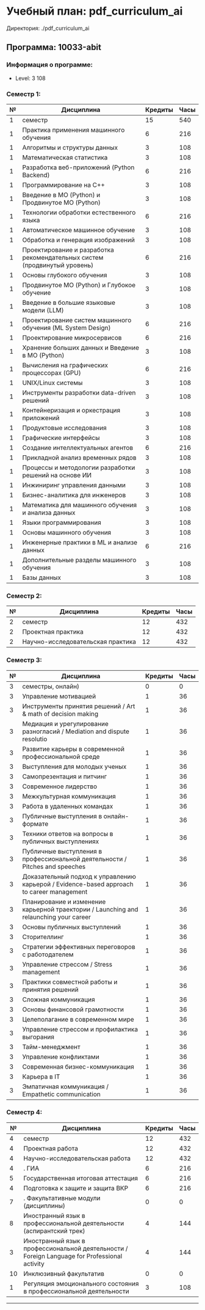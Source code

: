 # Учебный план: pdf_curriculum_ai
Директория: ./pdf_curriculum_ai

## Программа: 10033-abit

### Информация о программе:
- Level: 3 108

### Семестр 1:

| № | Дисциплина | Кредиты | Часы |
| --- | --- | --- | --- |
| 1 | семестр | 15 | 540 |
| 1 | Практика применения машинного обучения | 6 | 216 |
| 1 | Алгоритмы и структуры данных | 3 | 108 |
| 1 | Математическая статистика | 3 | 108 |
| 1 | Разработка веб-приложений (Python Backend) | 6 | 216 |
| 1 | Программирование на С++ | 3 | 108 |
| 1 | Введение в МО (Python) и Продвинутое МО (Python) | 3 | 108 |
| 1 | Технологии обработки естественного языка | 6 | 216 |
| 1 | Автоматическое машинное обучение | 3 | 108 |
| 1 | Обработка и генерация изображений | 3 | 108 |
| 1 | Проектирование и разработка рекомендательных систем (продвинутый уровень) | 6 | 216 |
| 1 | Основы глубокого обучения | 3 | 108 |
| 1 | Продвинутое МО (Python) и Глубокое обучение | 3 | 108 |
| 1 | Введение в большие языковые модели (LLM) | 3 | 108 |
| 1 | Проектирование систем машинного обучения (ML System Design) | 6 | 216 |
| 1 | Проектирование микросервисов | 6 | 216 |
| 1 | Хранение больших данных и Введение в МО (Python) | 3 | 108 |
| 1 | Вычисления на графических процессорах (GPU) | 6 | 216 |
| 1 | UNIX/Linux системы | 3 | 108 |
| 1 | Инструменты разработки data-driven решений | 3 | 108 |
| 1 | Контейнеризация и оркестрация приложений | 3 | 108 |
| 1 | Продуктовые исследования | 3 | 108 |
| 1 | Графические интерфейсы | 3 | 108 |
| 1 | Создание интеллектуальных агентов | 6 | 216 |
| 1 | Прикладной анализ временных рядов | 3 | 108 |
| 1 | Процессы и методологии разработки решений на основе ИИ | 3 | 108 |
| 1 | Инжиниринг управления данными | 3 | 108 |
| 1 | Бизнес-аналитика для инженеров | 3 | 108 |
| 1 | Математика для машинного обучения и анализа данных | 3 | 108 |
| 1 | Языки программирования | 3 | 108 |
| 1 | Основы машинного обучения | 3 | 108 |
| 1 | Инженерные практики в ML и анализе данных | 6 | 216 |
| 1 | Дополнительные разделы машинного обучения | 3 | 108 |
| 1 | Базы данных | 3 | 108 |

### Семестр 2:

| № | Дисциплина | Кредиты | Часы |
| --- | --- | --- | --- |
| 2 | семестр | 12 | 432 |
| 2 | Проектная практика | 12 | 432 |
| 2 | Научно-исследовательская практика | 12 | 432 |

### Семестр 3:

| № | Дисциплина | Кредиты | Часы |
| --- | --- | --- | --- |
| 3 | семестры, онлайн) | 0 | 0 |
| 3 | Управление мотивацией | 1 | 36 |
| 3 | Инструменты принятия решений / Art & math of decision making | 1 | 36 |
| 3 | Медиация и урегулирование разногласий / Mediation and dispute resolutio | 1 | 36 |
| 3 | Развитие карьеры в современной профессиональной среде | 1 | 36 |
| 3 | Выступления для молодых ученых | 1 | 36 |
| 3 | Самопрезентация и питчинг | 1 | 36 |
| 3 | Современное лидерство | 1 | 36 |
| 3 | Межкультурная коммуникация | 1 | 36 |
| 3 | Работа в удаленных командах | 1 | 36 |
| 3 | Публичные выступления в онлайн-формате | 1 | 36 |
| 3 | Техники ответов на вопросы в публичных выступлениях | 1 | 36 |
| 3 | Публичные выступления в профессиональной деятельности / Pitches and speeches | 1 | 36 |
| 3 | Доказательный подход к управлению карьерой / Evidence-based approach to career management | 1 | 36 |
| 3 | Планирование и изменение карьерной траектории / Launching and relaunching your career | 1 | 36 |
| 3 | Основы публичных выступлений | 1 | 36 |
| 3 | Сторителлинг | 1 | 36 |
| 3 | Стратегии эффективных переговоров с работодателем | 1 | 36 |
| 3 | Управление стрессом / Stress management | 1 | 36 |
| 3 | Практики совместной работы и принятия решений | 1 | 36 |
| 3 | Сложная коммуникация | 1 | 36 |
| 3 | Основы финансовой грамотности | 1 | 36 |
| 3 | Целеполагание в современном мире | 1 | 36 |
| 3 | Управление стрессом и профилактика выгорания | 1 | 36 |
| 3 | Тайм-менеджмент | 1 | 36 |
| 3 | Управление конфликтами | 1 | 36 |
| 3 | Современная бизнес-коммуникация | 1 | 36 |
| 3 | Карьера в IT | 1 | 36 |
| 3 | Эмпатичная коммуникация / Empathetic communication | 1 | 36 |

### Семестр 4:

| № | Дисциплина | Кредиты | Часы |
| --- | --- | --- | --- |
| 4 | семестр | 12 | 432 |
| 4 | Проектная работа | 12 | 432 |
| 4 | Научно-исследовательская работа | 12 | 432 |
| 4 | . ГИА | 6 | 216 |
| 5 | Государственная итоговая аттестация | 6 | 216 |
| 4 | Подготовка к защите и защита ВКР | 6 | 216 |
| 7 | . Факультативные модули (дисциплины) | 0 | 0 |
| 8 | Иностранный язык в профессиональной деятельности (аспирантский трек) | 4 | 144 |
| 3 | Иностранный язык в профессиональной деятельности / Foreign Language for Professional activity | 4 | 144 |
| 10 | Инклюзивный факультатив | 0 | 0 |
| 1 | Регуляция эмоционального состояния в профессиональной деятельности | 3 | 108 |

---
